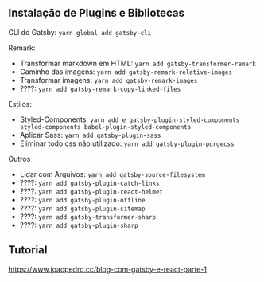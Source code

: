 ## Instalação de Plugins e Bibliotecas

CLI do Gatsby: `yarn global add gatsby-cli`

Remark:

- Transformar markdown em HTML: `yarn add gatsby-transformer-remark`
- Caminho das imagens: `yarn add gatsby-remark-relative-images`
- Transformar imagens: `yarn add gatsby-remark-images`
- ????: `yarn add gatsby-remark-copy-linked-files`

Estilos:

- Styled-Components: `yarn add e gatsby-plugin-styled-components styled-components babel-plugin-styled-components`
- Aplicar Sass: `yarn add gatsby-plugin-sass`
- Eliminar todo css não utilizado: `yarn add gatsby-plugin-purgecss`

Outros

- Lidar com Arquivos: `yarn add gatsby-source-filesystem`
- ????: `yarn add gatsby-plugin-catch-links`
- ????: `yarn add gatsby-plugin-react-helmet`
- ????: `yarn add gatsby-plugin-offline`
- ????: `yarn add gatsby-plugin-sitemap`
- ????: `yarn add gatsby-transformer-sharp`
- ????: `yarn add gatsby-plugin-sharp`

## Tutorial

https://www.joaopedro.cc/blog-com-gatsby-e-react-parte-1
